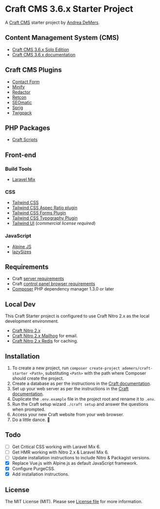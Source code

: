# Craft CMS 3.6.x Starter Project

A [Craft CMS](https://craftcms.com/) starter project by [Andrea DeMers](https://andreademers.com).

## Content Management System (CMS)
- [Craft CMS 3.6.x Solo Edition](https://craftcms.com/)
- [Craft CMS 3.6.x documentation](https://docs.craftcms.com/v3/)

## Craft CMS Plugins
- [Contact Form](https://plugins.craftcms.com/contact-form)
- [Minify](https://plugins.craftcms.com/minify)
- [Redactor](https://plugins.craftcms.com/redactor)
- [Retcon](https://plugins.craftcms.com/retcon)
- [SEOmatic](https://plugins.craftcms.com/seomatic)
- [Sprig](https://plugins.craftcms.com/sprig)
- [Twigpack](https://plugins.craftcms.com/twigpack)

## PHP Packages
- [Craft Scripts](https://packagist.org/packages/nystudio107/craft-scripts)

## Front-end
### Build Tools
- [Laravel Mix](https://github.com/JeffreyWay/laravel-mix)

### CSS
- [Tailwind CSS](https://tailwindcss.com/)
- [Tailwind CSS Aspec Ratio plugin](https://github.com/tailwindlabs/tailwindcss-aspect-ratio)
- [Tailwind CSS Forms Plugin](https://github.com/tailwindlabs/tailwindcss-forms)
- [Tailwind CSS Typography Plugin](https://github.com/tailwindlabs/tailwindcss-typography)
- [Tailwind UI](https://tailwindui.com/) (*commercial license required*)

### JavaScript
- [Alpine JS](https://github.com/alpinejs/alpine)
- [lazySizes](https://afarkas.github.io/lazysizes/index.html)

## Requirements
- Craft [server requirements](https://docs.craftcms.com/v3/requirements.html)
- Craft [control panel browser requirements](https://docs.craftcms.com/v3/requirements.html#control-panel-browser-requirements)
- [Composer](https://getcomposer.org/) PHP dependency manager 1.3.0 or later

## Local Dev
This Craft Starter project is configured to use Craft Nitro 2.x as the local development environment.

- [Craft Nitro 2.x](https://craftcms.com/docs/nitro/2.x/)
- [Craft Nitro 2.x Mailhog](https://craftcms.com/docs/nitro/2.x/services/mailhog.html) for email.
- [Craft Nitro 2.x Redis](https://craftcms.com/docs/nitro/2.x/services/redis.html) for caching.

## Installation
1. To create a new project, run `composer create-project ademers/craft-starter <Path>`, substituting `<Path>` with the path where Composer should create the project.
2. Create a database as per the instructions in the [Craft documentation](https://docs.craftcms.com/v3/installation.html#step-4-create-a-database).
3. Set up your web server as per the instructions in the [Craft documentation](https://docs.craftcms.com/v3/installation.html#step-5-set-up-the-web-server).
4. Duplicate the `.env.example` file in the project root and rename it to `.env`.
5. Run the Craft setup wizard `./craft setup` and answer the questions when prompted.
6. Access your new Craft website from your web browser.
7. Do a little dance. :dancer:

## Todo
- [ ] Get Critical CSS working with Laravel Mix 6.
- [ ] Get HMR working with Nitro 2.x & Laravel Mix 6.
- [ ] Update installation instructions to include Nitro & Packagist versions.
- [x] Replace Vue.js with Alpine.js as default JavaScript framework.
- [x] Configure PurgeCSS.
- [x] Add installation instructions.

## License
The MIT License (MIT). Please see [License file](https://github.com/ademers/craft-starter/blob/develop/LICENSE.md) for more information.
